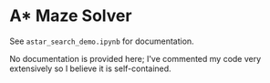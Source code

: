 # A* Maze Solver

See `astar_search_demo.ipynb` for documentation.

No documentation is provided here; I've commented my code very extensively so I believe it is self-contained. 
